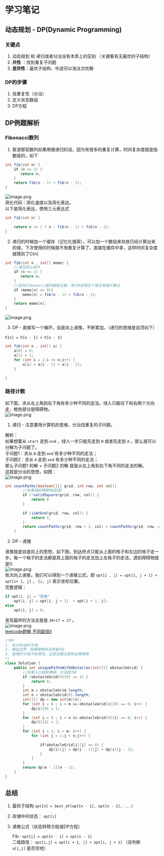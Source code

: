 # 学习笔记
## 动态规划 - DP(Dynamic Programming)
### 关键点

1. 动态规划 和 递归或者分治没有本质上的区别 （关键看有无最优的子结构）
1. **共性** ：找到重复子问题
1. **差异性**：最优子结构、中途可以淘汰次优解
<a name="zbaik"></a>
### DP的步骤

1. 找重复性（分治）
1. 定义状态数组
1. DP方程
## DP例题解析
<a name="DC1yY"></a>
### Fibonacci数列

1. 斐波那契数列如果用傻递归的话，因为有很多的重复计算，时间复杂度就是指数级的，如下
```java
int fib(int n) {
    if (n <= 1) {
       return n;
    }
    return fib(n - 1) + fib(n - 2);
}
```
![image.png](https://cdn.nlark.com/yuque/0/2020/png/564594/1599185414357-a5ba8c9c-f541-4c26-99c5-737543a18161.png#align=left&display=inline&height=280&margin=%5Bobject%20Object%5D&name=image.png&originHeight=559&originWidth=1778&size=177075&status=done&style=none&width=889)<br />简化代码：简化速度以及简化表达。<br />以下是简化表达，使用三元表达式
```java
int fib(int n) {
   
    return n <= 1 ? n : fib(n - 1) + fib(n - 2);
}
```

2. 递归的时候加一个缓存（记忆化搜索），可以加一个数组来存放已经计算出来的值，下次使用的时候就不用重复计算了，直接在缓存中拿，这样时间复杂度就降到了O(n)
```java
int fib(int n , int[] memo) {
    //递归终止条件
    if (n <= 1) {
       return n;
    }
    //因为Fibonacci数列都是正数，等于0说明这个值没有被计算过
    if (memo[n] == 0){
        memo[n] = fib(n - 1) + fib(n - 2);
    }
    return memo[n];
}
```
![image.png](https://cdn.nlark.com/yuque/0/2020/png/564594/1599185310812-9acbf6ba-d991-4dee-8531-f7d0d45cde98.png#align=left&display=inline&height=301&margin=%5Bobject%20Object%5D&name=image.png&originHeight=602&originWidth=1135&size=83384&status=done&style=none&width=567.5)

3. DP - 直接写一个循环，自底向上递推，不断累加。（递归的思维是自顶向下）

`F[n] = F[n - 1] + F[n - 2]` 
```java
int fib(int n , int[] a) {
    a[0] = 0;
    a[1] = 1;
    for (int i = 2;i <= n;i++) {
        a[i] = a[i - 1] + a[i - 2];
    }
   
}
```
<a name="NWtux"></a>
### 路径计数
如下图，求从左上角到右下角有多少种不同的走法。绿人只能往下和右两个方向走，橙色部分是障碍物。<br />![image.png](https://cdn.nlark.com/yuque/0/2020/png/564594/1599188119169-11299216-96f5-44aa-9fb3-5dc54456f038.png#align=left&display=inline&height=303&margin=%5Bobject%20Object%5D&name=image.png&originHeight=394&originWidth=453&size=79446&status=done&style=none&width=348)

1. 递归 - 注意要用计算机的思维，分治找重复的子问题。

解析：<br />如果想要从 `start` 走到 `end` ，绿人一步只能先走到 `B` 或者先走到 `A` ，那么就可以分解为子问题了。<br />子问题1：求从 `B` 走到 `end` 有多少种不同的走法；<br />子问题2：求从 `A` 走到 `end` 有多少种不同的走法；<br />那么子问题1 的解 + 子问题2 的解 就是从左上角到右下角不同的走法的解。<br />这就是分治的思想，如图：<br />![image.png](https://cdn.nlark.com/yuque/0/2020/png/564594/1599189061663-e5e1abdb-58f5-4f74-b927-34831fba1b59.png#align=left&display=inline&height=182&margin=%5Bobject%20Object%5D&name=image.png&originHeight=363&originWidth=1117&size=53519&status=done&style=none&width=558.5)
```java
int countPaths(boolean[][] grid, int row, int col){
    	//如果遇到障碍物返回0
        if (!validSquare(grid, row, col)) {
            return 0
        }
    	
        if (isAtEnd(grid, row, col)) {
            return 1;
        }
        return countPaths(grid, row + 1, col) + countPaths(grid, row, col + 1);
    }
```

2. DP - 递推

递推就是自底向上的思想，如下图，到达终点只能从上面的格子和左边的格子走一步。每一个格子的走法都是其上面的格子的走法加上左格子的走法，遇到障碍物就是0.<br />![image.png](https://cdn.nlark.com/yuque/0/2020/png/564594/1599526210742-f118d7a3-c29e-466c-8117-c1742ae2dce4.png#align=left&display=inline&height=377&margin=%5Bobject%20Object%5D&name=image.png&originHeight=754&originWidth=888&size=79829&status=done&style=none&width=444)<br />依次向上递推，我们可以得到一个递推公式，即 `opt[i , j] = opt[i, j + 1] + opt[i+ 1, j]` ， `[i, j]` 表示坐标位置。<br />完整逻辑：
```java
if opt[i, j] = "空地"
    opt[i, j] = opt[i, j + 1]  + opt[i + 1, j];
else
    opt[i, j] = 0;
```
发现最终的方法总是是 `10+17 = 27` 。<br />![image.png](https://cdn.nlark.com/yuque/0/2020/png/564594/1599191516025-9e7857ed-813e-4986-b62d-b32b865c436a.png#align=left&display=inline&height=365&margin=%5Bobject%20Object%5D&name=image.png&originHeight=730&originWidth=1020&size=95549&status=done&style=none&width=510)<br />[leetcode题解 不同路径Ⅱ](https://leetcode-cn.com/problems/unique-paths-ii/solution/jian-dan-dpbi-xu-miao-dong-by-sweetiee/)
```java
/*DP
1. 先分析出DP方程
2. 确定边界，除障碍物外边界都为1
3. 使用DP方程不断累加，这里也要注意除去障碍物
*/
class Solution {
    public int uniquePathsWithObstacles(int[][] obstacleGrid) {
        //如果入口就有障碍，方法就为0
        if (obstacleGrid[0][0] == 1) {
            return 0;
        }
        int m = obstacleGrid.length;
        int n = obstacleGrid[0].length;
        int[][] dp = new int[m][n];
        for (int i = 0 ; i < m && obstacleGrid[i][0] == 0; i++) {
            dp[i][0] = 1;
        }
        for (int i = 0 ; i < n && obstacleGrid[0][i] == 0; i++) {
            dp[0][i] = 1;
        }
        for (int i = 1; i < m; i++) {
            for (int j = 1;j < n;j++) {
               
                if(obstacleGrid[i][j] == 0) {
                    dp[i][j] = dp[i - 1][j] + dp[i][j - 1];
                }
            }
        }
        return dp[m - 1][n - 1];
    }
}
```
<a name="6Ubxu"></a>
## 总结

1. 最优子结构 `opt[n] = best_of(opt[n - 1], opt[n - 2], ...)` 
1. 存储中间状态： `opt[i]` 
1. 递推公式（状态转移方程或DP方程）

      Fib : `opt[i] = opt[n - 1] + opt[n - 2]` <br />二维路径： `opt[i,j] = opt[i + 1, j] + opt[i, j + 1]` （且判断 `a[i,j]` 是否空地）<br />
